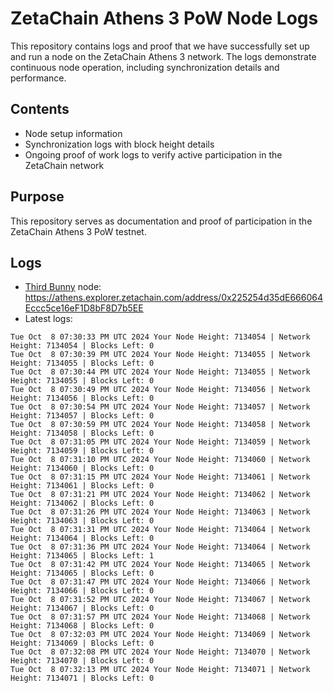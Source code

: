 # ZetaChain Athens 3 PoW Node Logs
This repository contains logs and proof that we have successfully set up and run a node on the ZetaChain Athens 3 network. The logs demonstrate continuous node operation, including synchronization details and performance.

## Contents
- Node setup information
- Synchronization logs with block height details
- Ongoing proof of work logs to verify active participation in the ZetaChain network

## Purpose
This repository serves as documentation and proof of participation in the ZetaChain Athens 3 PoW testnet.

## Logs

- [Third Bunny](https://thirdbunny.xyz/) node: https://athens.explorer.zetachain.com/address/0x225254d35dE666064Eccc5ce16eF1D8bF8D7b5EE
- Latest logs:
```
Tue Oct  8 07:30:33 PM UTC 2024 Your Node Height: 7134054 | Network Height: 7134054 | Blocks Left: 0
Tue Oct  8 07:30:39 PM UTC 2024 Your Node Height: 7134055 | Network Height: 7134055 | Blocks Left: 0
Tue Oct  8 07:30:44 PM UTC 2024 Your Node Height: 7134055 | Network Height: 7134055 | Blocks Left: 0
Tue Oct  8 07:30:49 PM UTC 2024 Your Node Height: 7134056 | Network Height: 7134056 | Blocks Left: 0
Tue Oct  8 07:30:54 PM UTC 2024 Your Node Height: 7134057 | Network Height: 7134057 | Blocks Left: 0
Tue Oct  8 07:30:59 PM UTC 2024 Your Node Height: 7134058 | Network Height: 7134058 | Blocks Left: 0
Tue Oct  8 07:31:05 PM UTC 2024 Your Node Height: 7134059 | Network Height: 7134059 | Blocks Left: 0
Tue Oct  8 07:31:10 PM UTC 2024 Your Node Height: 7134060 | Network Height: 7134060 | Blocks Left: 0
Tue Oct  8 07:31:15 PM UTC 2024 Your Node Height: 7134061 | Network Height: 7134061 | Blocks Left: 0
Tue Oct  8 07:31:21 PM UTC 2024 Your Node Height: 7134062 | Network Height: 7134062 | Blocks Left: 0
Tue Oct  8 07:31:26 PM UTC 2024 Your Node Height: 7134063 | Network Height: 7134063 | Blocks Left: 0
Tue Oct  8 07:31:31 PM UTC 2024 Your Node Height: 7134064 | Network Height: 7134064 | Blocks Left: 0
Tue Oct  8 07:31:36 PM UTC 2024 Your Node Height: 7134064 | Network Height: 7134065 | Blocks Left: 1
Tue Oct  8 07:31:42 PM UTC 2024 Your Node Height: 7134065 | Network Height: 7134065 | Blocks Left: 0
Tue Oct  8 07:31:47 PM UTC 2024 Your Node Height: 7134066 | Network Height: 7134066 | Blocks Left: 0
Tue Oct  8 07:31:52 PM UTC 2024 Your Node Height: 7134067 | Network Height: 7134067 | Blocks Left: 0
Tue Oct  8 07:31:57 PM UTC 2024 Your Node Height: 7134068 | Network Height: 7134068 | Blocks Left: 0
Tue Oct  8 07:32:03 PM UTC 2024 Your Node Height: 7134069 | Network Height: 7134069 | Blocks Left: 0
Tue Oct  8 07:32:08 PM UTC 2024 Your Node Height: 7134070 | Network Height: 7134070 | Blocks Left: 0
Tue Oct  8 07:32:13 PM UTC 2024 Your Node Height: 7134071 | Network Height: 7134071 | Blocks Left: 0
```
